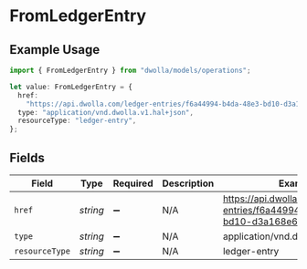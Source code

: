 # FromLedgerEntry

## Example Usage

```typescript
import { FromLedgerEntry } from "dwolla/models/operations";

let value: FromLedgerEntry = {
  href:
    "https://api.dwolla.com/ledger-entries/f6a44994-b4da-48e3-bd10-d3a168e6a77d",
  type: "application/vnd.dwolla.v1.hal+json",
  resourceType: "ledger-entry",
};
```

## Fields

| Field                                                                      | Type                                                                       | Required                                                                   | Description                                                                | Example                                                                    |
| -------------------------------------------------------------------------- | -------------------------------------------------------------------------- | -------------------------------------------------------------------------- | -------------------------------------------------------------------------- | -------------------------------------------------------------------------- |
| `href`                                                                     | *string*                                                                   | :heavy_minus_sign:                                                         | N/A                                                                        | https://api.dwolla.com/ledger-entries/f6a44994-b4da-48e3-bd10-d3a168e6a77d |
| `type`                                                                     | *string*                                                                   | :heavy_minus_sign:                                                         | N/A                                                                        | application/vnd.dwolla.v1.hal+json                                         |
| `resourceType`                                                             | *string*                                                                   | :heavy_minus_sign:                                                         | N/A                                                                        | ledger-entry                                                               |